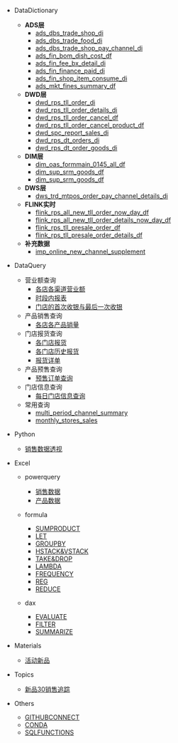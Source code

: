 <!-- _sidebar.md -->
* DataDictionary
    * **ADS层**
        * [ads_dbs_trade_shop_di](/data-dictionary/ads_dbs_trade_shop_di "门店销售（大渠道）")
        * [ads_dbs_trade_food_di](/data-dictionary/ads_dbs_trade_food_di "产品销售（大渠道）")
        * [ads_dbs_trade_shop_pay_channel_di](/data-dictionary/ads_dbs_trade_shop_pay_channel_di "门店销售（详细渠道日表）")
        * [ads_fin_bom_dish_cost_df](/data-dictionary/ads_fin_bom_dish_cost_df "菜品BOM成本表")
        * [ads_fin_fee_bx_detail_di](/data-dictionary/ads_fin_fee_bx_detail_di "费用报销明细表")
        * [ads_fin_finance_paid_di](/data-dictionary/ads_fin_finance_paid_di "财务付款汇总")
        * [ads_fin_shop_item_consume_di](/data-dictionary/ads_fin_shop_item_consume_di "门店物料消耗")
        * [ads_mkt_fines_summary_df](/data-dictionary/ads_mkt_fines_summary_df "门店罚款信息")
    * **DWD层**
        * [dwd_rps_tll_order_di](/data-dictionary/dwd_rps_tll_order_di "报货订单")
        * [dwd_rps_tll_order_details_di](/data-dictionary/dwd_rps_tll_order_details_di "报货订单明细")
        * [dwd_rps_tll_order_cancel_df](/data-dictionary/dwd_rps_tll_order_cancel_df "报货退货订单")
        * [dwd_rps_tll_order_cancel_product_df](/data-dictionary/dwd_rps_tll_order_cancel_product_df "报货退货订单商品明细")
        * [dwd_spc_report_sales_di](/data-dictionary/dwd_spc_report_sales_di "u8c订单信息（已弃用）")
        * [dwd_rps_dt_orders_di](/data-dictionary/dwd_rps_dt_orders_di "u8c订单（已弃用）")
        * [dwd_rps_dt_order_goods_di](/data-dictionary/dwd_rps_dt_order_goods_di "u8c订单明细（已弃用）")
    * **DIM层**
        * [dim_oas_formmain_0145_all_df](/data-dictionary/dim_oas_formmain_0145_all_df "门店信息")
        * [dim_sup_srm_goods_df](/data-dictionary/dim_sup_srm_goods_df "商品信息")
        * [dim_sup_srm_goods_df](/data-dictionary/dim_sup_srm_goods_df "商品信息")
    * **DWS层**
        * [dws_trd_mtpos_order_pay_channel_details_di](/data-dictionary/dws_trd_mtpos_order_pay_channel_details_di "门店销售（详细渠道）")
    * **FLINK实时**
        * [flink_rps_all_new_tll_order_now_day_df](/data-dictionary/flink_rps_all_new_tll_order_now_day_df "报货订单（即时）")
        * [flink_rps_all_new_tll_order_details_now_day_df](/data-dictionary/flink_rps_all_new_tll_order_details_now_day_df "报货订单明细（即时）")
        * [flink_rps_tll_presale_order_df](/data-dictionary/flink_rps_tll_presale_order_df "预售订单")
        * [flink_rps_tll_presale_order_details_df](/data-dictionary/flink_rps_tll_presale_order_details_df "预售详单")
    * **补充数据**
        * [imp_online_new_channel_supplement](/data-dictionary/imp_online_new_channel_supplement "新渠道补录")

* DataQuery
    * 营业额查询
        * [各店各渠道营业额](/data-query/turnover-query/各店各渠道营业额 "各店各月各渠道营业额查询")
        * [时段内报表](/data-query/turnover-query/时段内报表 "各店各月各渠道营业额查询")
        * [门店的首次收银与最后一次收银](/data-query/turnover-query/门店的首次收银与最后一次收银 "门店的首次收银与最后一次收银")
    * 产品销售查询
        * [各店各产品销量](/data-query/product-query/时间段各店各产品销量 "时间段各店各产品销量查询")
    * 门店报货查询
        * [各门店报货](/data-query/store-buy-product-query/各门店各月报货 "各门店各月报货查询")
        * [各门店历史报货](/data-query/store-buy-product-query/各门店历史各月报货 "各门店历史各月报货")
        * [报货详单](/data-query/store-buy-product-query/报货详单 "报货详单查询")
    * 产品预售查询
        * [预售订单查询](/data-query/product-presell-query/预售订单查询 "预售订单查询")
    * 门店信息查询
        * [每日门店信息查询](/data-query/store-query/每日门店信息查询 "每日门店信息查询")
    * 常用查询
        * [multi_period_channel_summary](/data-query/common-query/multi_period_channel_summary "多渠道汇总")
        * [monthly_stores_sales](/data-query/common-query/monthly_stores_sales "门店各产品月度销售汇总") 
* Python
    * [销售数据透视](/python/销售数据透视 "销售数据透视")
* Excel
    * powerquery
        * [销售数据](/excel/power-query/销售数据 "销售数据")
        * [产品数据](/excel/power-query/产品数据 "产品数据")
    * formula
        * [SUMPRODUCT](/excel/formula/sumproduct "SUMPRODUCT")
        * [LET](/excel/formula/let "LET")
        * [GROUPBY](/excel/formula/groupby "GROUPBY")
        * [HSTACK&VSTACK](/excel/formula/hstack与vstack "HSTACK&VSTACK")
        * [TAKE&DROP](/excel/formula/take与drop "TAKE&DROP")
        * [LAMBDA](/excel/formula/lambda "LAMBDA")
        * [FREQUENCY](/excel/formula/frequency "FREQUENCY")
        * [REG](/excel/formula/reg "正则表达式")
        * [REDUCE](/excel/formula/reduce "REDUCE")

    * dax
        * [EVALUATE](/excel/dax/evaluate "EVALUATE")
        * [FILTER](/excel/dax/filter "FILTER")
        * [SUMMARIZE](/excel/dax/summarize "SUMMARIZE")
* Materials
    * [活动新品](/materials/活动新品 "活动新品")
* Topics
    * [新品30销售追踪](/topics/新品30天销售追踪 "新品30天销售追踪")

* Others
    * [GITHUBCONNECT](/others/githubconnect "gitgub连接代理")
    * [CONDA](/others/conda "conda的使用")
    * [SQLFUNCTIONS](/others/sqlfunctions "常用的SQL函数")